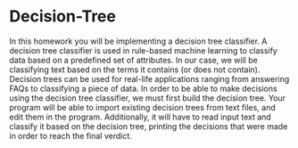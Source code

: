 # Decision-Tree
In this homework you will be implementing a decision tree classifier. A decision tree classifier is used in rule-based machine learning to classify data based on a predefined set of attributes. In our case, we will be classifying text based on the terms it contains (or does not contain). Decision trees can be used for real-life applications ranging from answering FAQs to classifying a piece of data. In order to be able to make decisions using the decision tree classifier, we must first build the decision tree. Your program will be able to import existing decision trees from text files, and edit them in the program. Additionally, it will have to read input text and classify it based on the decision tree, printing the decisions that were made in order to reach the final verdict.
